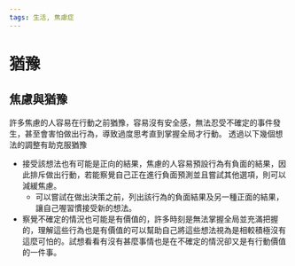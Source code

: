 ```yaml
---
tags: 生活, 焦慮症 
---
```

# 猶豫
## 焦慮與猶豫
許多焦慮的人容易在行動之前猶豫，容易沒有安全感，無法忍受不確定的事件發生，甚至會害怕做出行為，導致過度思考直到掌握全局才行動。
透過以下幾個想法的調整有助克服猶豫
- 接受該想法也有可能是正向的結果，焦慮的人容易預設行為有負面的結果，因此排斥做出行動，若能察覺自己正在進行負面預測並且嘗試其他選項，則可以減緩焦慮。
	- 可以嘗試在做出決策之前，列出該行為的負面結果及另一種正面的結果，讓自己喔習慣接受新的想法。
- 察覺不確定的情況也可能是有價值的，許多時刻是無法掌握全局並充滿把握的，理解這些行為也是有價值的可以幫助自己將這些想法視為是相較積極沒有這麼可怕的。試想看看有沒有甚麼事情也是在不確定的情況卻又是有行動價值的一件事。